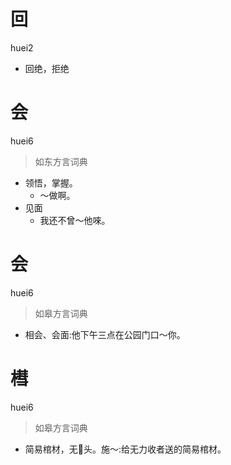 # 回
huei2
- 回绝，拒绝

# 会
huei6
> 如东方言词典
- 领悟，掌握。
  - ～做啊。
- 见面
  - 我还不曾～他唻。

# 会
huei6
> 如皋方言词典
- 相会、会面:他下午三点在公园门口～你。

# 槥
huei6
> 如皋方言词典
- 简易棺材，无𤖱头。施～:给无力收者送的简易棺材。
